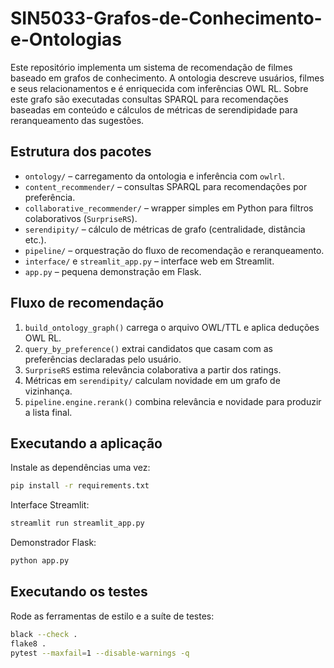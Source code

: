 # SIN5033-Grafos-de-Conhecimento-e-Ontologias

Este repositório implementa um sistema de recomendação de filmes baseado em grafos de conhecimento. A ontologia descreve usuários, filmes e seus relacionamentos e é enriquecida com inferências OWL RL. Sobre este grafo são executadas consultas SPARQL para recomendações baseadas em conteúdo e cálculos de métricas de serendipidade para reranqueamento das sugestões.

## Estrutura dos pacotes

- `ontology/` &ndash; carregamento da ontologia e inferência com `owlrl`.
- `content_recommender/` &ndash; consultas SPARQL para recomendações por preferência.
- `collaborative_recommender/` &ndash; wrapper simples em Python para filtros colaborativos (`SurpriseRS`).
- `serendipity/` &ndash; cálculo de métricas de grafo (centralidade, distância etc.).
- `pipeline/` &ndash; orquestração do fluxo de recomendação e reranqueamento.
- `interface/` e `streamlit_app.py` &ndash; interface web em Streamlit.
- `app.py` &ndash; pequena demonstração em Flask.

## Fluxo de recomendação

1. `build_ontology_graph()` carrega o arquivo OWL/TTL e aplica deduções OWL RL.
2. `query_by_preference()` extrai candidatos que casam com as preferências declaradas pelo usuário.
3. `SurpriseRS` estima relevância colaborativa a partir dos ratings.
4. Métricas em `serendipity/` calculam novidade em um grafo de vizinhança.
5. `pipeline.engine.rerank()` combina relevância e novidade para produzir a lista final.

## Executando a aplicação

Instale as dependências uma vez:

```bash
pip install -r requirements.txt
```

Interface Streamlit:

```bash
streamlit run streamlit_app.py
```

Demonstrador Flask:

```bash
python app.py
```

## Executando os testes

Rode as ferramentas de estilo e a suíte de testes:

```bash
black --check .
flake8 .
pytest --maxfail=1 --disable-warnings -q
```

